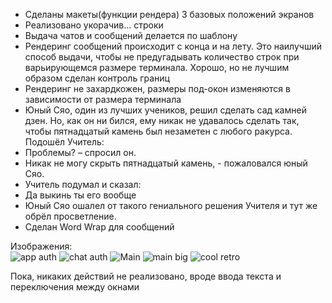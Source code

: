 - Сделаны макеты(функции рендера) 3 базовых положений экранов
- Реализовано укорачив... строки
- Выдача чатов и сообщений делается по шаблону
- Рендеринг сообщений происходит с конца и на лету. Это наилучший способ выдачи, чтобы не предугадывать количество строк при варьирующемся размере терминала. Хорошо, но не лучшим образом сделан контроль границ
- Рендеринг не захардкожен, размеры под-окон изменяются в зависимости от размера терминала
- Юный Сяо, один из лучших учеников, решил сделать сад камней дзен. Но, как он ни бился, ему никак не удавалось сделать так, чтобы пятнадцатый камень был незаметен с любого ракурса.
Подошёл Учитель:
- Проблемы? – спросил он.
- Никак не могу скрыть пятнадцатый камень, - пожаловался юный Сяо.
- Учитель подумал и сказал:
- Да выкинь ты его вообще
- Юный Сяо ошалел от такого гениального решения Учителя и тут же обрёл просветление. 
- Сделан Word Wrap для сообщений

Изображения:\
![app auth](https://user-images.githubusercontent.com/31302079/81774720-ceb57000-94da-11ea-93e6-a5f27927c65b.png)
![chat auth](https://user-images.githubusercontent.com/31302079/81774735-d412ba80-94da-11ea-9580-7b788867b6f0.png)
![Main](https://user-images.githubusercontent.com/31302079/81774702-c52c0800-94da-11ea-8157-ad61abf446a9.png)
![main big](https://user-images.githubusercontent.com/31302079/81774763-e1c84000-94da-11ea-8f05-0871df34f6dc.png)
![cool retro](https://user-images.githubusercontent.com/31302079/81774769-e68cf400-94da-11ea-9f8d-a02b54d0bbdf.png)


Пока, никаких действий не реализовано, вроде ввода текста и переключения между окнами
